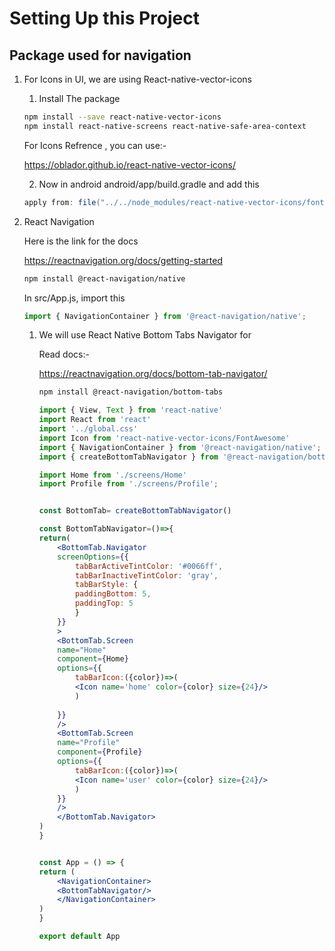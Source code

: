 # Setting Up this Project

## Package used for navigation

1. For Icons in UI, we are using React-native-vector-icons

    1. Install The package
    ```bash
    npm install --save react-native-vector-icons
    npm install react-native-screens react-native-safe-area-context
    ```
        
    For Icons Refrence , you can use:-
    
    https://oblador.github.io/react-native-vector-icons/

    2. Now in android android/app/build.gradle and add this
    
    ```gradle
    apply from: file("../../node_modules/react-native-vector-icons/fonts.gradle")
    ````



2. React Navigation 
   
   Here is the link for the docs

   https://reactnavigation.org/docs/getting-started
    ```bash
    npm install @react-navigation/native
    ```

    In src/App.js, import this

    ```js
    import { NavigationContainer } from '@react-navigation/native';
    ```

    1. We will use React Native Bottom Tabs Navigator for  

        Read docs:-

        https://reactnavigation.org/docs/bottom-tab-navigator/

        ```bash
        npm install @react-navigation/bottom-tabs
        ```

        ```jsx
        import { View, Text } from 'react-native'
        import React from 'react'
        import '../global.css'
        import Icon from 'react-native-vector-icons/FontAwesome'
        import { NavigationContainer } from '@react-navigation/native';
        import { createBottomTabNavigator } from '@react-navigation/bottom-tabs'

        import Home from './screens/Home'
        import Profile from './screens/Profile';


        const BottomTab= createBottomTabNavigator()

        const BottomTabNavigator=()=>{
        return(
            <BottomTab.Navigator
            screenOptions={{
                tabBarActiveTintColor: '#0066ff',
                tabBarInactiveTintColor: 'gray',
                tabBarStyle: {
                paddingBottom: 5,
                paddingTop: 5
                }
            }}
            >
            <BottomTab.Screen 
            name="Home" 
            component={Home}
            options={{
                tabBarIcon:({color})=>(
                <Icon name='home' color={color} size={24}/>
                )
            
            }}  
            />
            <BottomTab.Screen 
            name="Profile" 
            component={Profile}
            options={{
                tabBarIcon:({color})=>(
                <Icon name='user' color={color} size={24}/>
                )
            }}
            />
            </BottomTab.Navigator>
        )
        }


        const App = () => {
        return (
            <NavigationContainer>
            <BottomTabNavigator/>
            </NavigationContainer>
        )
        }

        export default App
        ```